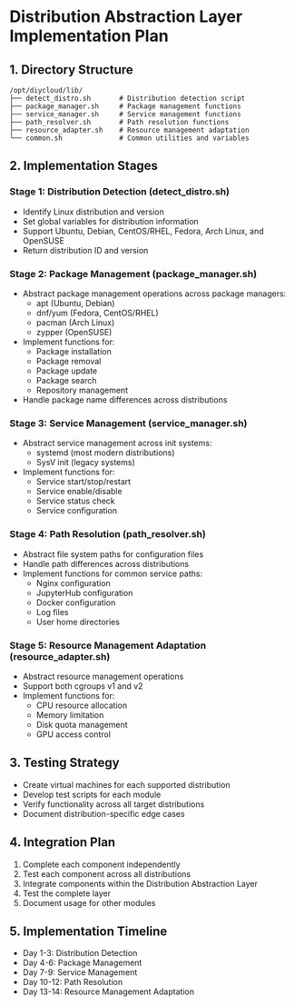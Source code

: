 # Distribution Abstraction Layer Implementation Plan

## 1. Directory Structure

```
/opt/diycloud/lib/
├── detect_distro.sh       # Distribution detection script
├── package_manager.sh     # Package management functions
├── service_manager.sh     # Service management functions
├── path_resolver.sh       # Path resolution functions
├── resource_adapter.sh    # Resource management adaptation
└── common.sh              # Common utilities and variables
```

## 2. Implementation Stages

### Stage 1: Distribution Detection (detect_distro.sh)

- Identify Linux distribution and version
- Set global variables for distribution information
- Support Ubuntu, Debian, CentOS/RHEL, Fedora, Arch Linux, and OpenSUSE
- Return distribution ID and version

### Stage 2: Package Management (package_manager.sh)

- Abstract package management operations across package managers:
  - apt (Ubuntu, Debian)
  - dnf/yum (Fedora, CentOS/RHEL)
  - pacman (Arch Linux)
  - zypper (OpenSUSE)
- Implement functions for:
  - Package installation
  - Package removal
  - Package update
  - Package search
  - Repository management
- Handle package name differences across distributions

### Stage 3: Service Management (service_manager.sh)

- Abstract service management across init systems:
  - systemd (most modern distributions)
  - SysV init (legacy systems)
- Implement functions for:
  - Service start/stop/restart
  - Service enable/disable
  - Service status check
  - Service configuration

### Stage 4: Path Resolution (path_resolver.sh)

- Abstract file system paths for configuration files
- Handle path differences across distributions
- Implement functions for common service paths:
  - Nginx configuration
  - JupyterHub configuration
  - Docker configuration
  - Log files
  - User home directories

### Stage 5: Resource Management Adaptation (resource_adapter.sh)

- Abstract resource management operations
- Support both cgroups v1 and v2
- Implement functions for:
  - CPU resource allocation
  - Memory limitation
  - Disk quota management
  - GPU access control

## 3. Testing Strategy

- Create virtual machines for each supported distribution
- Develop test scripts for each module
- Verify functionality across all target distributions
- Document distribution-specific edge cases

## 4. Integration Plan

1. Complete each component independently
2. Test each component across all distributions
3. Integrate components within the Distribution Abstraction Layer
4. Test the complete layer
5. Document usage for other modules

## 5. Implementation Timeline

- Day 1-3: Distribution Detection
- Day 4-6: Package Management
- Day 7-9: Service Management
- Day 10-12: Path Resolution
- Day 13-14: Resource Management Adaptation
